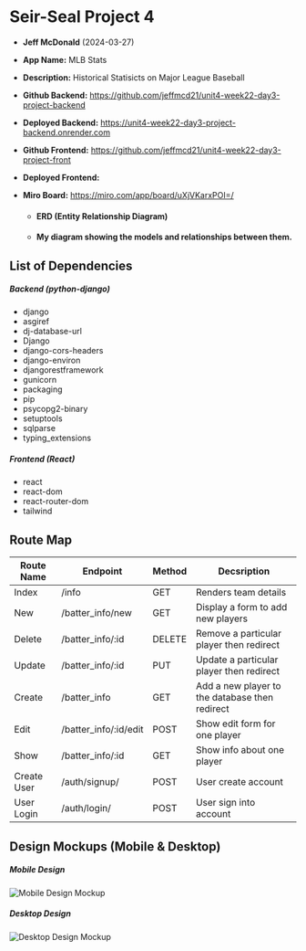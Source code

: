 
# Seir-Seal Project 4

- **Jeff McDonald** (2024-03-27)

- **App Name:** MLB Stats
- **Description:** Historical Statisicts on Major League Baseball

- **Github Backend:** https://github.com/jeffmcd21/unit4-week22-day3-project-backend
- **Deployed Backend:** https://unit4-week22-day3-project-backend.onrender.com

- **Github Frontend:** https://github.com/jeffmcd21/unit4-week22-day3-project-front
- **Deployed Frontend:** 

- **Miro Board:** https://miro.com/app/board/uXjVKarxPOI=/
    - #### ERD (Entity Relationship Diagram)
    - #### My diagram showing the models and relationships between them.

## List of Dependencies

##### Backend (python-django)

- django
- asgiref
- dj-database-url
- Django
- django-cors-headers
- django-environ
- djangorestframework
- gunicorn
- packaging
- pip
- psycopg2-binary
- setuptools
- sqlparse
- typing_extensions


##### Frontend (React)

- react
- react-dom
- react-router-dom
- tailwind

## Route Map

| Route Name | Endpoint | Method | Decsription |
|------------|----------|--------|-------------|
| Index | /info | GET | Renders team details |
| New | /batter_info/new | GET | Display a form to add new players |
| Delete | /batter_info/:id | DELETE | Remove a particular player then redirect |
| Update | /batter_info/:id | PUT | Update a particular player then redirect |
| Create | /batter_info | GET | Add a new player to the database then redirect |
| Edit | /batter_info/:id/edit | POST | Show edit form for one player |
| Show | /batter_info/:id | GET | Show info about one player |
| Create User | /auth/signup/ | POST | User create account |
| User Login | /auth/login/ | POST | User sign into account |


## Design Mockups (Mobile & Desktop)

##### Mobile Design

![Mobile Design Mockup](https://i.imgur.com/lw1B6J0.png)

##### Desktop Design

![Desktop Design Mockup](https://i.imgur.com/B9EXxQb.png)


